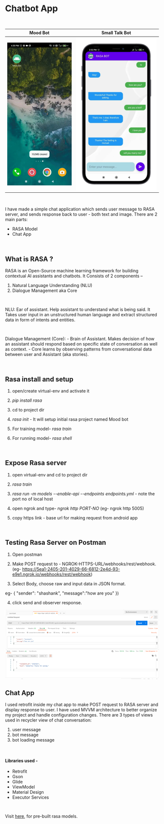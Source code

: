 # Chatbot App

<br />


 | Mood Bot                            | Small Talk Bot                      |
 |-------------------------------------|-------------------------------------|
 |<img src="images/mood_bot.gif" width="350"> | <img src="images/st1.png" width="450">|
 
 
 <br />
 
I have made a simple chat application which sends user message to RASA server, and sends response back to user - both text and image. There are 2 main parts:


- RASA Model
- Chat App


<br />

## What is RASA ?

RASA is an Open-Source machine learning framework for building contextual AI assistants and chatbots. It Consists of 2 components – 
1.	Natural Language Understanding (NLU)
2.	Dialogue Management aka Core

<br />

NLU: Ear of assistant. Help assistant to understand what is being said. It Takes user input in an unstructured human language and extract structured data in form of intents and entities.

<br />

Dialogue Management (Core):  -	Brain of Assistant.	Makes decision of how an assistant should respond based on specific state of conversation as well as context. -	Core learns by observing patterns from conversational data between user and Assistant (aka stories).


<br />


## Rasa install and setup

1. open/create virtual-env and activate it

2. <i>pip install rasa</i>

3. cd to project dir

4. <i>rasa init</i> - It will setup initial rasa project named Mood bot

5. For training model- <i>rasa train</i>

6. For running model- <i>rasa shell</i>


<br />

## Expose Rasa server

1. open virtual-env and cd to project dir

2. <i>rasa train</i>

3. <i>rasa run -m models --enable-api --endpoints endpoints.yml</i> - note the port no of local host

4. open ngrok and type- <i>ngrok http PORT-NO</i> (eg- ngrok http 5005)

5. copy https link - base url for making request from android app

<br />

## Testing Rasa Server on Postman

1. Open postman

2. Make POST request to - NGROK-HTTPS-URL/webhooks/rest/webhook. (eg- https://5ea1-2405-201-4029-66-6812-2e4d-93-e9e1.ngrok.io/webhooks/rest/webhook)

3. Select Body, choose raw and input data in JSON format. 

eg- {
    "sender": "shashank",
    "message":"how are you"
})

4. click send and observer response.


<img src="images/postman.PNG">


<br />


## Chat App

I used retrofit inside my chat app to make POST request to RASA server and display response to user. I have used MVVM architecture to better organize my project and handle configuration changes. There are 3 types of views used in recycler view of chat conversation:

1. user message
2. bot message
3. bot loading message

<br />

#### Libraries used - 
- Retrofit
- Gson
- Glide
- ViewModel
- Material Design
- Executor Services

<br />

Visit [here](https://github.com/cedextech/rasa-chatbot-templates), for pre-built rasa models.
